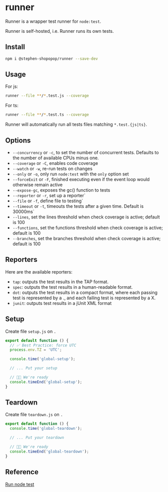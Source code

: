 # runner

Runner is a wrapper test runner for `node:test`.

Runner is self-hosted, i.e. Runner runs its own tests.

## Install

```bash
npm i @stephen-shopopop/runner --save-dev
```

## Usage

For js:

```bash
runner --file **/*.test.js --coverage
```

For ts:

```bash
runner --file **/*.test.ts --coverage
```

Runner will automatically run all tests files matching `*.test.{js|ts}`.

## Options

* `--concurrency` or `-c`, to set the number of concurrent tests. Defaults to the number of available CPUs minus one.
* `--coverage` or `-C`, enables code coverage
* `--watch` or `-w`, re-run tests on changes
* `--only` or `-o`, only run `node:test` with the `only` option set
* `--forceExit` or `-F`, finished executing even if the event loop would otherwise remain active
* `--expose-gc`, exposes the gc() function to tests
* `--reporter` or `-r`, set up a reporter`
* `--file` or `-f`, define file to testing`
* `--timeout` or `-t`, timeouts the tests after a given time. Default is 30000ms`
* `--lines`, set the lines threshold when check coverage is active; default is 100
* `--functions`, set the functions threshold when check coverage is active; default is 100
* `--branches`, set the branches threshold when check coverage is active; default is 100

## Reporters

Here are the available reporters:

* `tap`: outputs the test results in the TAP format.
* `spec`: outputs the test results in a human-readable format.
* `dot`: outputs the test results in a compact format, where each passing test is represented by a ., and each failing test is represented by a X.
* `junit`: outputs test results in a jUnit XML format

## Setup

Create file  `setup.js` on `.`

```js
export default function () {
  // ️️️✅ Best Practice: force UTC
  process.env.TZ = 'UTC';

  console.time('global-setup');

  // ... Put your setup

  // 👍🏼 We're ready
  console.timeEnd('global-setup');
}
```

## Teardown

Create file  `teardown.js` on `.`

```js
export default function () {
  console.time('global-teardown');

  // ... Put your teardown

  // 👍🏼 We're ready
  console.timeEnd('global-teardown');
}
```

## Reference

[Run node test](https://nodejs.org/api/test.html#runoptions)
